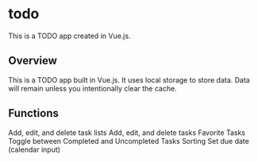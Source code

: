 # todo
This is a TODO app created in Vue.js.

## Overview
This is a TODO app built in Vue.js.
It uses local storage to store data.
Data will remain unless you intentionally clear the cache.

## Functions
Add, edit, and delete task lists
Add, edit, and delete tasks
Favorite Tasks
Toggle between Completed and Uncompleted Tasks
Sorting
Set due date (calendar input)
